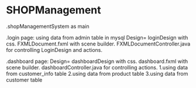 # SHOPManagement
.shopManagementSystem as main

.login page: using data from admin table in mysql
Design= loginDesign with css.
FXMLDocument.fxml with scene builder.
FXMLDocumentController.java for controlling
LoginDesign and actions.

.dashboard page:
Design= dashboardDesign with css.
dashboard.fxml with scene builder.
dashboardController.java for controlling actions.
1.using data from customer_info table
2.using data from product table
3.using data from customer table
